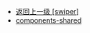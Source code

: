 - [返回上一级 [swiper]](page/web前端/工具库/Swiper/swiper-8.4.7/swiper/)
- [components-shared](page/web前端/工具库/Swiper/swiper-8.4.7/swiper/components-shared/)
